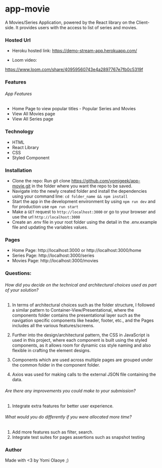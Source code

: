 # app-movie
A Movies/Series Application, powered by the React library on the Client-side. It provides users with 
the access to list of series and movies.

### Hosted Url
- Heroku hosted link: https://demo-stream-app.herokuapp.com/

- Loom video: 

https://www.loom.com/share/40959560743e4a2897767e7fb0c5319f

### Features

###### App Features
- Home Page to view popular titles - Popular Series and Movies
- View All Movies page 
- View All Series page 

### Technology
- HTML
- React Library
- CSS
- Styled Component


### Installation
- Clone the repo: Run git clone https://github.com/yomigeek/app-movie.git in the folder where you want the repo to be saved.
- Navigate into the newly created folder and install the dependencies using your command line: ```cd folder_name && npm install```
- Start the app in the development environment by using ```npm run dev``` and for production use ```npm run start```
- Make a ```GET``` request to ```http://localhost:3000``` or go to your browser and use the url ```http://localhost:3000```
- Create an .env file in your root folder using the detail in the .env.example file and updating the variables values.


### Pages
- Home Page: http://localhost:3000 or http://localhost:3000/home
- Series Page: http://localhost:3000/series
- Movies Page: http://localhost:3000/movies


### Questions:

###### How did you decide on the technical and architectural choices used as part of your solution?
1. In terms of architectural choices such as the folder structure, I followed a similar pattern to Container-View/Presentational, where the components folder contains the presentational layer such as the navigation specific components like header, footer, etc., and the Pages includes all the various features/screens.

2. Further into the design/architectural pattern, the  CSS in JavaScript is used in this project, where each component is built using the styled components, as it allows room for dynamic css style naming and also flexible in crafting the element designs.

3. Components which are used across multiple pages are grouped under the common folder in the component folder.

4. Axios was used for making calls to the external JSON file containing the data.

###### Are there any improvements you could make to your submission?
1. Integrate extra features for better user experience.

###### What would you do differently if you were allocated more time?
1. Add more features such as filter, search.
2. Integrate test suites for pages assertions such as snapshot testing


### Author
Made with <3 by Yomi Olaoye ;)
